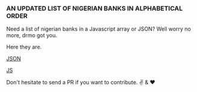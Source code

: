 ### AN UPDATED LIST OF NIGERIAN BANKS IN ALPHABETICAL ORDER

Need a list of nigerian banks in a Javascript array or JSON? Well worry no more, drmo got you.

Here they are.


[JSON](https://github.com/inedumozey/nigerian-banks/raw/master/banks.json)

[JS](https://github.com/inedumozey/nigerian-banks/raw/master/banks.js)

Don't hesitate to send a PR if you want to contribute. :v: & :heart: